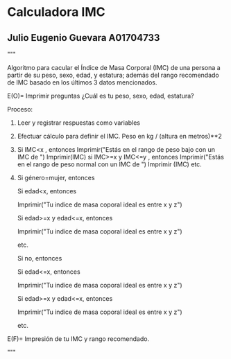 # Calculadora IMC
## Julio Eugenio Guevara A01704733

"""

Algoritmo para cacular el Índice de Masa Corporal (IMC) de una persona a partir de su peso, sexo, edad, y estatura; además del rango recomendado de 
IMC basado en los últimos 3 datos mencionados.


E(O)= Imprimir preguntas ¿Cuál es tu peso, sexo, edad, estatura?

Proceso: 
1. Leer y registrar respuestas como variables
2. Efectuar cálculo para definir el IMC. Peso en kg / (altura en metros)**2
3. Si IMC<x , entonces
  Imprimir("Estás en el rango de peso bajo con un IMC de ")
  Imprimir(IMC)
  si IMC>=x y IMC<=y , entonces
  Imprimir("Estás en el rango de peso normal con un IMC de ")
  Imprimir (IMC)
  etc.
  
  
4. Si género=mujer, entonces

    Si edad<x, entonces
    
    Imprimir("Tu indice de masa coporal ideal es entre x y z")
    
    Si edad>=x y edad<=x, entonces
    
    Imprimir("Tu indice de masa coporal ideal es entre x y z")
    
    etc.
    
    
    Si no, entonces
    
    Si edad<=x, entonces
    
    Imprimir("Tu indice de masa coporal ideal es entre x y z")
    
    Si edad>=x y edad<=x, entonces
    
    Imprimir("Tu indice de masa coporal ideal es entre x y z")
    
    etc.
    
    
E(F)= Impresión de tu IMC y rango recomendado.

"""

